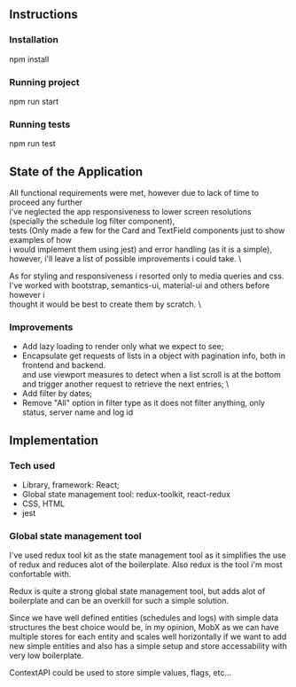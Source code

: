 ## Instructions

### Installation

npm install

### Running project

npm run start

### Running tests

npm run test

## State of the Application 
All functional requirements were met, however due to lack of time to proceed any further \
i've neglected the app responsiveness to lower screen resolutions (specially the schedule log filter component),\
tests (Only made a few for the Card and TextField components just to show examples of how \
i would implement them using jest) and error handling (as it is a simple), however, i'll leave a list of possible improvements i could take. \

As for styling and responsiveness i resorted only to media queries and css. \
I've worked with bootstrap, semantics-ui, material-ui and others before however i \
thought it would be best to create them by scratch. \

### Improvements
- Add lazy loading to render only what we expect to see;
- Encapsulate get requests of lists in a object with pagination info, both in frontend and backend. \
and use viewport measures to detect when a list scroll is at the bottom and trigger another request 
to retrieve the next entries; \
- Add filter by dates;
- Remove "All" option in filter type as it does not filter anything, only status, server name and log id

## Implementation

### Tech used
- Library, framework: React;
- Global state management tool: redux-toolkit, react-redux
- CSS, HTML
- jest

### Global state management tool

I've used redux tool kit as the state management tool as it simplifies the use of redux
and reduces alot of the boilerplate. Also redux is the tool i'm most confortable with.

Redux is quite a strong global state management tool, but adds alot of boilerplate
and can be an overkill for such a simple solution.

Since we have well defined entities (schedules and logs) with simple data structures
the best choice would be, in my opinion, MobX as we can have multiple stores for each entity
and scales well horizontally if we want to add new simple entities and also has a simple setup
and store accessability with very low boilerplate.

ContextAPI could be used to store simple values, flags, etc...
